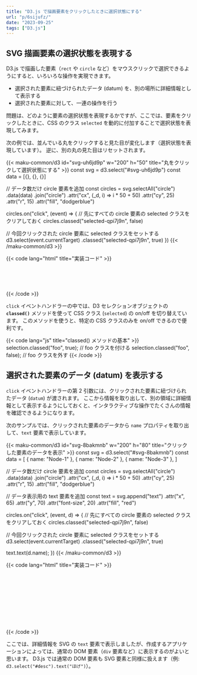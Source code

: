 ```yaml
---
title: "D3.js で描画要素をクリックしたときに選択状態にする"
url: "p/6sijufz/"
date: "2023-09-25"
tags: ["D3.js"]
---
```


<style>
  .selected-qpi7j9n {
    fill: cyan;
    stroke: red;
    stroke-width: 5;
  }
</style>

SVG 描画要素の選択状態を表現する
----

D3.js で描画した要素（`rect` や `circle` など）をマウスクリックで選択できるようにすると、いろいろな操作を実現できます。

- 選択された要素に紐づけられたデータ (datum) を、別の場所に詳細情報として表示する
- 選択された要素に対して、一連の操作を行う

問題は、どのように要素の選択状態を表現するかですが、ここでは、要素をクリックしたときに、CSS のクラス `selected` を動的に付加することで選択状態を表現してみます。

次の例では、並んでいる丸をクリックすると見た目が変化します（選択状態を表現しています）。
逆に、別の丸の見た目はリセットされます。

{{< maku-common/d3 id="svg-uh6jd9p" w="200" h="50" title="丸をクリックして選択状態にする" >}}
const svg = d3.select("#svg-uh6jd9p")
const data = [{}, {}, {}]

// データ数だけ circle 要素を追加
const circles = svg.selectAll("circle")
  .data(data)
  .join("circle")
  .attr("cx", (_d, i) => i * 50 + 50)
  .attr("cy", 25)
  .attr("r", 15)
  .attr("fill", "dodgerblue")

circles.on("click", (event) => {
  // 先にすべての circle 要素の selected クラスをクリアしておく
  circles.classed("selected-qpi7j9n", false)

  // 今回クリックされた circle 要素に selected クラスをセットする
  d3.select(event.currentTarget)
    .classed("selected-qpi7j9n", true)
})
{{< /maku-common/d3 >}}

{{< code lang="html" title="実装コード" >}}
<style>
  /* 選択された要素に付加するクラス */
  .selected {
    fill: cyan;
    stroke: red;
    stroke-width: 5;
  }
</style>
<svg id="svg-uh6jd9p" width="200" height="50"></svg>
<script>
const svg = d3.select("#svg-uh6jd9p")
const data = [{}, {}, {}]

// データ数だけ circle 要素を追加
const circles = svg.selectAll("circle")
  .data(data)
  .join("circle")
  .attr("cx", (_d, i) => i * 50 + 50)
  .attr("cy", 25)
  .attr("r", 15)
  .attr("fill", "dodgerblue")

circles.on("click", (event) => {
  // 先にすべての circle 要素の selected クラスをクリアしておく
  circles.classed("selected", false)

  // 今回クリックされた circle 要素に selected クラスをセットする
  d3.select(event.currentTarget)
    .classed("selected", true)
})
</script>
{{< /code >}}

`click` イベントハンドラーの中では、D3 セレクションオブジェクトの __`classed()`__ メソッドを使って CSS クラス (`selected`) の on/off を切り替えています。
このメソッドを使うと、特定の CSS クラスのみを on/off できるので便利です。

{{< code lang="js" title="classed() メソッドの基本" >}}
selection.classed("foo", true);   // foo クラスを付ける
selection.classed("foo", false);  // foo クラスを外す
{{< /code >}}


選択された要素のデータ (datum) を表示する
----

`click` イベントハンドラーの第 2 引数には、クリックされた要素に紐づけられたデータ (`datum`) が渡されます。
ここから情報を取り出して、別の領域に詳細情報として表示するようにしておくと、インタラクティブな操作でたくさんの情報を確認できるようになります。

次のサンプルでは、クリックされた要素のデータから `name` プロパティを取り出して、`text` 要素で表示しています。

{{< maku-common/d3 id="svg-8bakmnb" w="200" h="80" title="クリックした要素のデータを表示" >}}
const svg = d3.select("#svg-8bakmnb")
const data = [
  { name: "Node-1" },
  { name: "Node-2" },
  { name: "Node-3" },
]

// データ数だけ circle 要素を追加
const circles = svg.selectAll("circle")
  .data(data)
  .join("circle")
  .attr("cx", (_d, i) => i * 50 + 50)
  .attr("cy", 25)
  .attr("r", 15)
  .attr("fill", "dodgerblue")

// データ表示用の text 要素を追加
const text = svg.append("text")
  .attr("x", 65)
  .attr("y", 70)
  .attr("font-size", 20)
  .attr("fill", "red")

circles.on("click", (event, d) => {
  // 先にすべての circle 要素の selected クラスをクリアしておく
  circles.classed("selected-qpi7j9n", false)

  // 今回クリックされた circle 要素に selected クラスをセットする
  d3.select(event.currentTarget)
    .classed("selected-qpi7j9n", true)

  text.text(d.name);
})
{{< /maku-common/d3 >}}

{{< code lang="html" title="実装コード" >}}
<svg id="svg-8bakmnb" w="200" h="80"></svg>
<script>
const svg = d3.select("#svg-8bakmnb")
const data = [
  { name: "Node-1" },
  { name: "Node-2" },
  { name: "Node-3" },
]

const circles = svg.selectAll("circle")
  .data(data)
  .join("circle")
  .attr("cx", (_d, i) => i * 50 + 50)
  .attr("cy", 25)
  .attr("r", 15)
  .attr("fill", "dodgerblue")

// データ表示用の text 要素を追加
const text = svg.append("text")
  .attr("x", 65)
  .attr("y", 70)
  .attr("font-size", 20)
  .attr("fill", "red")

circles.on("click", (event, d) => {
  circles.classed("selected", false)
  d3.select(event.currentTarget).classed("selected", true)

  // クリックした要素に結び付けられたデータを取り出して表示
  text.text(d.name);
})
</script>
{{< /code >}}

ここでは、詳細情報を SVG の `text` 要素で表示しましたが、作成するアプリケーションによっては、通常の DOM 要素（`div` 要素など）に表示するのがよいと思います。
D3.js では通常の DOM 要素も SVG 要素と同様に扱えます（例: `d3.select("#desc").text("ほげ")`）。

